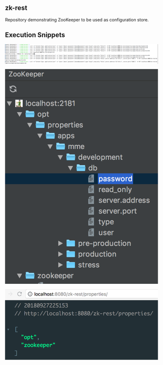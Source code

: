 zk-rest
-------
Repository demonstrating ZooKeeper to be used as configuration store.

Execution Snippets
------------------

![Register znodes via cURL](docs/register_nodes.tiff?raw=true)

![List registered znodes](docs/list_nodes.tiff?raw=true)

![GET request](docs/get_request.tiff?raw=true)